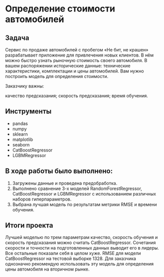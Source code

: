 # Определение стоимости автомобилей

## Задача

Сервис по продаже автомобилей с пробегом «Не бит, не крашен» разрабатывает приложение для привлечения новых клиентов. В нём можно быстро узнать рыночную стоимость своего автомобиля. В вашем распоряжении исторические данные: технические характеристики, комплектации и цены автомобилей. Вам нужно построить модель для определения стоимости.

Заказчику важны:

качество предсказания;
скорость предсказания;
время обучения.

## Инструменты
- pandas
- numpy
- sklearn
- matplotlib
- seaborn
- CatBoostRegressor
- LGBMRegressor
  
## В ходе работы было выполнено:
1. Загружены данные и проведена предобработка.
2. Выполнено сравнение 3-х моделей RandomForestRegressor, CatBoostRegressor и LGBMRegressor с использованием различных наборов гиперпараметров.
3. Выбрана лучшая модель по результатам метрики RMSE и времени обучения.

## Итоги проекта

Лучшей моделью по трем параметрам качество, скорость обучения и скорость предсказания можно считать CatBoostRegressor. Сочетания скорости и точности на подготовленных данных выводит его в лидеры. Все остальные показали себя в целом хуже. RMSE для модели CatBoostRegressor на тестовой выборке 1328. Для заказчика однозначно рекомендую использовать эту модель для определения цены автомобиля на вторичном рынке.

